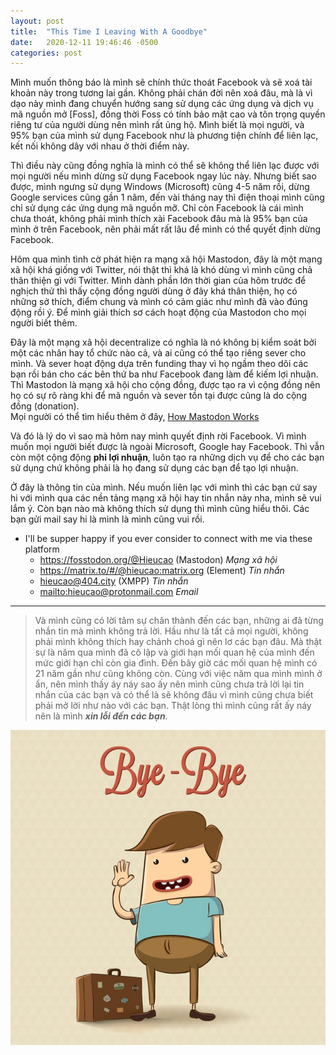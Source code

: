 ```yaml
---
layout: post
title:  "This Time I Leaving With A Goodbye"
date:   2020-12-11 19:46:46 -0500
categories: post
---
```

Mình muốn thông báo là mình sẽ chính thức thoát Facebook và sẽ xoá tài khoản này trong tương lai gần. Không phải chán đời nên xoá đâu, mà là vì dạo này mình đang chuyển hướng sang sử dụng các ứng dụng và dịch vụ mã nguồn mở [Foss], đồng thời Foss có tính bảo mật cao và tôn trọng quyền riêng tư của người dùng nên mình rất ủng hộ. Mình biết là mọi người, và 95% bạn của mình sử dụng Facebook như là phương tiện chính để liên lạc, kết nối không dây với nhau ở thời điểm này. 

Thì điều này cũng đồng nghĩa là mình có thể sẽ không thể liên lạc được với mọi người nếu mình dừng sử dụng Facebook ngay lúc này. Nhưng biết sao được, mình ngưng sử dụng Windows (Microsoft) cũng 4-5 năm rồi, dừng Google services cũng gần 1 năm, đến vài tháng nay thì điện thoại mình cũng chỉ sử dụng các ứng dụng mã nguồn mỡ. Chỉ còn Facebook là cái mình chưa thoát, không phải mình thích xài Facebook đâu mà là 95% bạn của mình ở trên Facebook, nên phải mất rất lâu để mình có thể quyết định dừng Facebook.

Hôm qua mình tình cờ phát hiện ra mạng xã hội Mastodon, đây là một mạng xã hội khá giống với Twitter, nói thật thì khá là khó dùng vì mình cũng chả thân thiện gì với Twitter. Mình dành phần lớn thời gian của hôm trước để nghịch thử thì thấy cộng đồng người dùng ở đây khá thân thiện, họ có những sở thích, điểm chung và mình có cảm giác như mình đã vào đúng động rồi ý.
Để mình giải thích sơ cách hoạt động của Mastodon cho mọi người biết thêm.

Đây là một mạng xã hội decentralize có nghĩa là nó không bị kiểm soát bởi một các nhân hay tổ chức nào cả, và ai cũng có thể tạo riêng sever cho mình. Và sever hoạt động dựa trên funding thay vì họ ngầm theo dõi các bạn rồi bán cho các bên thứ ba như Facebook đang làm để kiếm lợi nhuận. Thì Mastodon là mạng xã hội cho cộng đồng, được tạo ra vì cộng đồng nên họ có sự rõ ràng khi để mã nguồn và sever tồn tại được cũng là do cộng đồng (donation).  
Mọi người có thể tìm hiểu thêm ở đây, [How Mastodon Works](https://kevq.uk/how-does-mastodon-work/)

Và đó là lý do vì sao mà hôm nay mình quyết định rời Facebook. Vì mình muốn mọi người biết được là ngoài Microsoft, Google hay Facebook. Thì vẫn còn một cộng động __phi lợi nhuận__, luôn tạo ra những dịch vụ để cho các bạn sử dụng chứ không phải là họ đang sử dụng các bạn để tạo lợi nhuận. 


Ở đây là thông tin của mình. Nếu muốn liên lạc với mình thì các bạn cứ say hi với mình qua các nền tảng mạng xã hội hay tin nhắn này nha, mình sẽ vui lắm ý. Còn bạn nào mà không thích sử dụng thì mình cũng hiểu thôi. Các bạn gửi mail say hi là mình là mình cũng vui rồi.

* I'll be supper happy if you ever consider to connect with me via these platform
	* <https://fosstodon.org/@Hieucao> (Mastodon) _Mạng xã hội_
	* <https://matrix.to/#/@hieucao:matrix.org> (Element) _Tin nhắn_
	* <hieucao@404.city> (XMPP) _Tin nhắn_
	* <mailto:hieucao@protonmail.com> _Email_

---

>Và mình cũng có lời tâm sự chân thành đến các bạn, những ai đã từng nhắn tin mà mình không trả lời. Hầu như là tất cả mọi người, không phải mình không thích hay chảnh choá gì nên lơ các bạn đâu. Mà thật sự là năm qua mình đã cô lập và giới hạn mối quan hệ của mình đến mức giới hạn chỉ còn gia đình. Đến bây giờ các mối quan hệ mình có 21 năm gần như cũng không còn. Cùng với việc năm qua mình mình ở ẩn, nên mình thấy áy náy sao ấy nên mình cũng chưa trả lời lại tin nhắn của các bạn và có thể là sẽ không đâu vì mình cũng chưa biết phải mở lời như nào với các bạn. Thật lòng thì mình cũng rất ấy náy nên là mình _**xin lỗi đến các bạn**_.

![Farewell](/res/goodbye.jpg)

